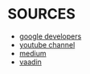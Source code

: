 # SOURCES


- [google developers](https://developers.google.com/web/progressive-web-apps)
- [youtube channel](https://www.youtube.com/user/GoogleDevelopers)
- [medium](https://medium.com/search?q=pwa/)
- [vaadin](https://vaadin.com/pwa)



